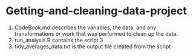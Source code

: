 # Getting-and-cleaning-data-project

1. CodeBook.md describes the variables, the data, and any transformations or work that was performed to clean up the data.
2. run_analysis.R contains the script.3
3. tidy_averages_data.txt is the output file created from the script
